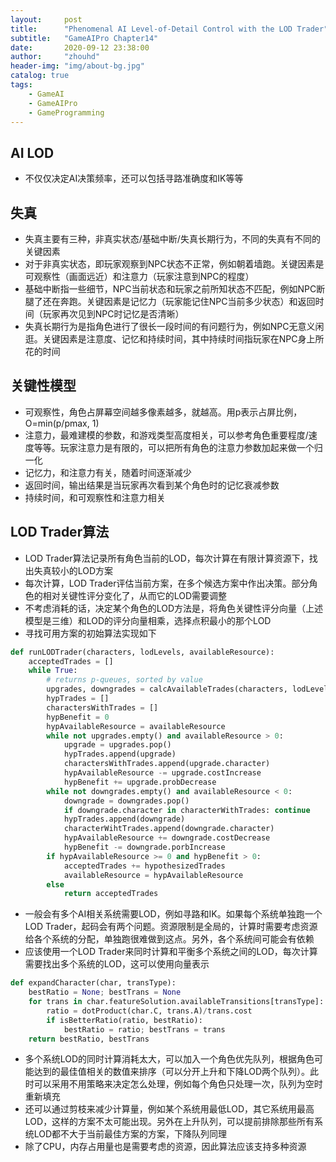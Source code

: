 ```yaml
---
layout:     post
title:      "Phenomenal AI Level-of-Detail Control with the LOD Trader"
subtitle:   "GameAIPro Chapter14"
date:       2020-09-12 23:38:00
author:     "zhouhd"
header-img: "img/about-bg.jpg"
catalog: true
tags:
    - GameAI
    - GameAIPro
    - GameProgramming
---
```


## AI LOD
- 不仅仅决定AI决策频率，还可以包括寻路准确度和IK等等

## 失真
- 失真主要有三种，非真实状态/基础中断/失真长期行为，不同的失真有不同的关键因素
- 对于非真实状态，即玩家观察到NPC状态不正常，例如朝着墙跑。关键因素是可观察性（画面远近）和注意力（玩家注意到NPC的程度）
- 基础中断指一些细节，NPC当前状态和玩家之前所知状态不匹配，例如NPC断腿了还在奔跑。关键因素是记忆力（玩家能记住NPC当前多少状态）和返回时间（玩家再次见到NPC时记忆是否清晰）
- 失真长期行为是指角色进行了很长一段时间的有问题行为，例如NPC无意义闲逛。关键因素是注意度、记忆和持续时间，其中持续时间指玩家在NPC身上所花的时间

## 关键性模型
- 可观察性，角色占屏幕空间越多像素越多，就越高。用p表示占屏比例，O=min(p/pmax, 1)
- 注意力，最难建模的参数，和游戏类型高度相关，可以参考角色重要程度/速度等等。玩家注意力是有限的，可以把所有角色的注意力参数加起来做一个归一化
- 记忆力，和注意力有关，随着时间逐渐减少
- 返回时间，输出结果是当玩家再次看到某个角色时的记忆衰减参数
- 持续时间，和可观察性和注意力相关

## LOD Trader算法
- LOD Trader算法记录所有角色当前的LOD，每次计算在有限计算资源下，找出失真较小的LOD方案
- 每次计算，LOD Trader评估当前方案，在多个候选方案中作出决策。部分角色的相对关键性评分变化了，从而它的LOD需要调整
- 不考虑消耗的话，决定某个角色的LOD方法是，将角色关键性评分向量（上述模型是三维）和LOD的评分向量相乘，选择点积最小的那个LOD
- 寻找可用方案的初始算法实现如下
```py
def runLODTrader(characters, lodLevels, availableResource):
    acceptedTrades = []
    while True:
        # returns p-queues, sorted by value
        upgrades, downgrades = calcAvailableTrades(characters, lodLevels)
        hypTrades = []
        charactersWithTrades = []
        hypBenefit = 0
        hypAvailableResource = availableResource
        while not upgrades.empty() and availableResource > 0:
            upgrade = upgrades.pop()
            hypTrades.append(upgrade)
            charactersWithTrades.append(upgrade.character)
            hypAvailableResource -= upgrade.costIncrease
            hypBenefit += upgrade.probDecrease
        while not downgrades.empty() and availableResource < 0:
            downgrade = downgrades.pop()
            if downgrade.character in characterWithTrades: continue
            hypTrades.append(downgrade)
            characterWihtTrades.append(downgrade.character)
            hypAvailableResource += downgrade.costDecrease
            hypBenefit -= downgrade.porbIncrease
        if hypAvailableResource >= 0 and hypBenefit > 0:
            acceptedTrades += hypothesizedTrades
            availableResource = hypAvailableResource
        else
            return acceptedTrades
```
- 一般会有多个AI相关系统需要LOD，例如寻路和IK。如果每个系统单独跑一个LOD Trader，起码会有两个问题。资源限制是全局的，计算时需要考虑资源给各个系统的分配，单独跑很难做到这点。另外，各个系统间可能会有依赖
- 应该使用一个LOD Trader来同时计算和平衡多个系统之间的LOD，每次计算需要找出多个系统的LOD，这可以使用向量表示
```py
def expandCharacter(char, transType):
    bestRatio = None; bestTrans = None
    for trans in char.featureSolution.availableTransitions[transType]:
        ratio = dotProduct(char.C, trans.A)/trans.cost
        if isBetterRatio(ratio, bestRatio):
            bestRatio = ratio; bestTrans = trans
    return bestRatio, bestTrans
```
- 多个系统LOD的同时计算消耗太大，可以加入一个角色优先队列，根据角色可能达到的最佳值相关的数值来排序（可以分开上升和下降LOD两个队列）。此时可以采用不用策略来决定怎么处理，例如每个角色只处理一次，队列为空时重新填充
- 还可以通过剪枝来减少计算量，例如某个系统用最低LOD，其它系统用最高LOD，这样的方案不太可能出现。另外在上升队列，可以提前排除那些所有系统LOD都不大于当前最佳方案的方案，下降队列同理
- 除了CPU，内存占用量也是需要考虑的资源，因此算法应该支持多种资源